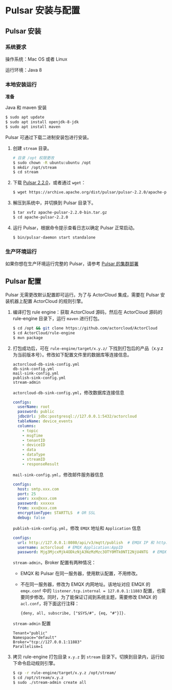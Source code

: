 ﻿# Pulsar 安装与配置

## Pulsar 安装

### 系统要求
操作系统：Mac OS 或者 Linux

运行环境：Java 8

### 本地安装运行

**准备**

Java 和 maven 安装
```bash
$ sudo apt update
$ sudo apt install openjdk-8-jdk
$ sudo apt install maven
```

Pulsar 可通过下载二进制安装包进行安装。
1. 创建 `stream` 目录。
    ```bash
    # 目录 /opt 权限更改
    $ sudo chown -R ubuntu:ubuntu /opt
    $ mkdir /opt/stream
    $ cd stream
    ```

1.  下载 [Pulsar 2.2.0](https://archive.apache.org/dist/pulsar/pulsar-2.2.0/apache-pulsar-2.2.0-bin.tar.gz)，或者通过 `wget`：

    ```bash
    $ wget https://archive.apache.org/dist/pulsar/pulsar-2.2.0/apache-pulsar-2.2.0-bin.tar.gz
    ```
2.  解压到系统中，并切换到 Pulsar 目录下。

    ```bash
    $ tar xvfz apache-pulsar-2.2.0-bin.tar.gz
    $ cd apache-pulsar-2.2.0
    ```
3. 运行 Pulsar，根据命令提示查看日志以确定 Pulsar 正常启动。
    ```bash
    $ bin/pulsar-daemon start standalone
    ```

### 生产环境运行

如果你想在生产环境运行完整的 Pulsar，请参考 [Pulsar 的集群部署](https://pulsar.apache.org/docs/zh-CN/deploy-bare-metal/)

## Pulsar 配置

Pulsar 无需更改默认配置即可运行。为了与 ActorCloud 集成，需要在 Pulsar 安装机器上配置 ActorCloud 的规则引擎。

1. 编译打包 rule engine：获取 ActorCloud 源码，然后在 ActorCloud 源码的 rule-engine 目录下，运行 `maven` 进行打包。
    ```bash
    $ cd /opt && git clone https://github.com/actorcloud/ActorCloud
    $ cd ActorCloud/rule-engine
    $ mvn package
    ```
2. 打包成功后，可在 `rule-engine/target/x.y.z/` 下找到打包后的产品（x.y.z 为当前版本号）。修改如下配置文件里的数据库等连接信息。
    ```
    actorcloud-db-sink-config.yml
    db-sink-config.yml
    mail-sink-config.yml
    publish-sink-config.yml
    stream-admin
    ```

    `actorcloud-db-sink-config.yml`，修改数据库连接信息

    ```YAML
    configs:
      userName: root
      password: public
      jdbcUrl: jdbc:postgresql://127.0.0.1:5432/actorcloud
      tableName: device_events
      columns:
        - topic
        - msgTime
        - tenantID
        - deviceID
        - data
        - dataType
        - streamID
        - responseResult
    ```

    `mail-sink-config.yml`，修改邮件服务器信息
    ```YAML
    configs:
      host: smtp.xxx.com
      port: 25
      user: xxx@xxx.com
      password: xxxxxx
      from: xxx@xxx.com
      encryptionType: STARTTLS  # OR SSL
      debug: false
    ```

    `publish-sink-config.yml`，修改 `EMQX` 地址和 `Application` 信息
    ```YAML
    configs:
      url: http://127.0.0.1:8080/api/v3/mqtt/publish  # EMQX IP 和 http:management 端口
      username: actorcloud  # EMQX Application:AppID
      password: Mjg3MjcxMjk4ODkzNjA3NzMzMzc3OTY0MTk0NTI2NjU4NTG  # EMQX Application:AppSecret
    ```

    `stream-admin`，Broker 配置有两种情况：
    - EMQX 和 Pulsar 在同一服务器，使用默认配置，不用修改。
    - 不在同一服务器，修改为 EMQX 内网地址。该地址对应 EMQX 的 `emqx.conf` 中的 `listener.tcp.internal = 127.0.0.1:11883` 配置，也需要同步修改。同时，为了能保证订阅到系统主题，需要修改 EMQX 的 `acl.conf`，将下面这行注释：

        ```
        {deny, all, subscribe, ["$SYS/#", {eq, "#"}]}.
        ```
    `stream-admin` 配置
    ```
    Tenant="public"
    Namespace="default"
    Broker="tcp://127.0.0.1:11883"
    Parallelism=1
    ```


3. 拷贝 rule-engine 打包目录 `x.y.z` 到 `stream` 目录下。切换到目录内，运行如下命令启动规则引擎。
    ```bash
    $ cp -r rule-engine/target/x.y.z /opt/stream/ 
    $ cd /opt/stream/x.y.z
    $ sudo ./stream-admin create all
    ```